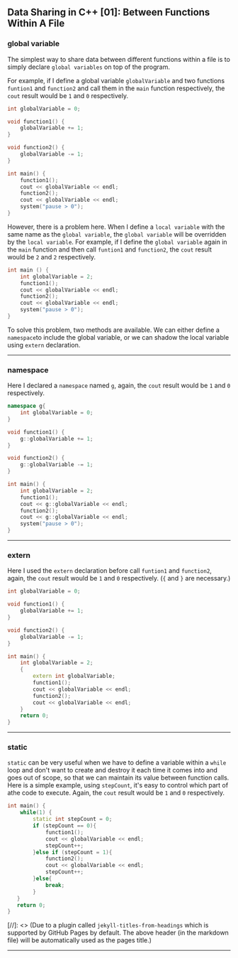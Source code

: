 ## Data Sharing in C++ [01]: Between Functions Within A File

### global variable
The simplest way to share data between different functions within a file is to simply declare `global variables` on top of the program.

For example, if I define a global variable `globalVariable` and two functions `funtion1` and `function2` and call them in the `main` function respectively, the `cout` result would be `1` and `0` respectively. 
```C++
int globalVariable = 0;

void function1() {
    globalVariable += 1;
}

void function2() {
    globalVariable -= 1;
}
```
```C++
int main() {
    function1();
    cout << globalVariable << endl;
    function2();
    cout << globalVariable << endl;
    system("pause > 0");
}
```

However, there is a problem here. When I define a `local variable` with the same name as the `global variable`, the `global variable` will be overridden by the `local variable`. For example, if I define the `global variable` again in the `main` function and then call `funtion1` and `function2`, the `cout` result would be `2` and `2` respectively. 
```C++
int main () {
    int globalVariable = 2;
    function1();
    cout << globalVariable << endl;
    function2();
    cout << globalVariable << endl;
    system("pause > 0");
}
```
To solve this problem, two methods are available. We can either define a `namespace`to include the global variable, or we can shadow the local variable using `extern` declaration.

---
### namespace
Here I declared a `namespace` named `g`, again, the `cout` result would be `1` and `0` respectively.
```C++
namespace g{
    int globalVariable = 0;
}

void function1() {
    g::globalVariable += 1;
}

void function2() {
    g::globalVariable -= 1;
}
```
```C++
int main() {
    int globalVariable = 2;
    function1();
    cout << g::globalVariable << endl;
    function2();
    cout << g::globalVariable << endl;
    system("pause > 0");
}
```

---
### extern
Here I used the `extern` declaration before call `funtion1` and `function2`, again, the `cout` result would be `1` and `0` respectively. (`{` and `}` are necessary.)
```C++
int globalVariable = 0;

void function1() {
    globalVariable += 1;
}

void function2() {
    globalVariable -= 1;
}
```
```C++
int main() {
    int globalVariable = 2;	
    {
        extern int globalVariable;
        function1();
        cout << globalVariable << endl; 	
        function2();
        cout << globalVariable << endl;
    }
    return 0;
}
```

---
### static
`static` can be very useful when we have to define a variable within a `while` loop and don't want to create and destroy it each time it comes into and goes out of scope, so that we can maintain its value between function calls. Here is a simple example, using `stepCount`, it's easy to control which part of athe code to execute. Again, the `cout` result would be `1` and `0` respectively.  
```C++
int main() {
    while(1) {
        static int stepCount = 0; 
        if (stepCount == 0){
            function1();
            cout << globalVariable << endl;
            stepCount++;
        }else if (stepCount = 1){
            function2();
            cout << globalVariable << endl;
            stepCount++;
        }else{
            break;
        }
   }  
   return 0;
}

```
[//]: <> (Due to a plugin called `jekyll-titles-from-headings` which is supported by GitHub Pages by default. The above header (in the markdown file) will be automatically used as the pages title.)

---


